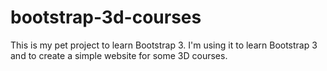 # bootstrap-3d-courses

This is my pet project to learn Bootstrap 3. I'm using it to learn Bootstrap 3 and to create a simple website for some 3D courses.
